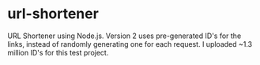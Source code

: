 # url-shortener
URL Shortener using Node.js. Version 2 uses pre-generated ID's for the links, instead of randomly generating one for each request. I uploaded ~1.3 million ID's for this test project.

